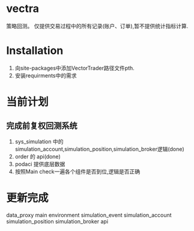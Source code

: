 # vectra
策略回测。
仅提供交易过程中的所有记录(账户、订单),暂不提供统计指标计算.

# Installation
1. 向site-packages中添加VectorTrader路径文件pth.
2. 安装requirments中的需求

# 当前计划
## 完成前复权回测系统
1. sys_simulation 中的 simulation_account,simulation_position,simulation_broker逻辑(done)
2. order 的 api(done)
3. podaci 提供底层数据
4. 按照Main check一遍各个组件是否到位,逻辑是否正确

# 更新完成
data_proxy
main
environment
simulation_event
simulation_account
simulation_position
simulation_broker
api

